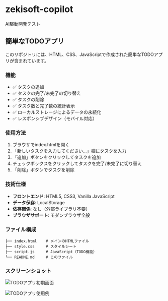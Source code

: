 # zekisoft-copilot
AI駆動開発テスト

## 簡単なTODOアプリ

このリポジトリには、HTML、CSS、JavaScriptで作成された簡単なTODOアプリが含まれています。

### 機能

- ✅ タスクの追加
- ✅ タスクの完了/未完了の切り替え
- ✅ タスクの削除
- ✅ タスク数と完了数の統計表示
- ✅ ローカルストレージによるデータの永続化
- ✅ レスポンシブデザイン（モバイル対応）

### 使用方法

1. ブラウザでindex.htmlを開く
2. 「新しいタスクを入力してください...」欄にタスクを入力
3. 「追加」ボタンをクリックしてタスクを追加
4. チェックボックスをクリックしてタスクを完了/未完了に切り替え
5. 「削除」ボタンでタスクを削除

### 技術仕様

- **フロントエンド**: HTML5, CSS3, Vanilla JavaScript
- **データ保存**: LocalStorage
- **依存関係**: なし（外部ライブラリ不要）
- **ブラウザサポート**: モダンブラウザ全般

### ファイル構成

```
├── index.html    # メインのHTMLファイル
├── style.css     # スタイルシート
├── script.js     # JavaScript（TODO機能）
└── README.md     # このファイル
```

### スクリーンショット

![TODOアプリ初期画面](https://github.com/user-attachments/assets/647af645-dea2-42cf-ab06-c9a8c9c3c051)

![TODOアプリ使用例](https://github.com/user-attachments/assets/26913fd0-5587-479d-ab88-86cc9bd8b187)

